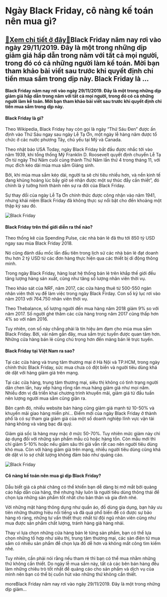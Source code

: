 Ngày Black Friday, cô nàng kế toán nên mua gì?
==============================================

[:gift:Xem chi tiết ở đây:gift:](https://hddtvn.com/ngay-black-friday-co-nang-ke-toan-nen-mua-gi/)Black Friday năm nay rơi vào ngày 29/11/2019. Đây là một trong những dịp giảm giá hấp dẫn trong năm với tất cả mọi người, trong đó có cả những người làm kế toán. Mời bạn tham khảo bài viết sau trước khi quyết định chi tiền mua sắm trong dịp này. Black Friday là …
-----------------------------------------------------------------------------------------------------------------------------------------------------------------------------------------------------------------------------------------------------------------------

**Black Friday năm nay rơi vào ngày 29/11/2019. Đây là một trong những dịp giảm giá hấp dẫn trong năm với tất cả mọi người, trong đó có cả những người làm kế toán. Mời bạn tham khảo bài viết sau trước khi quyết định chi tiền mua sắm trong dịp này.**


#### Black Friday là gì?


Theo Wikipedia, Black Friday hay còn gọi là ngày “Thứ Sáu Đen” được ấn định vào Thứ Sáu ngay sau ngày Lễ Tạ Ơn, một ngày lễ hàng năm được tổ chức ở các nước phương Tây, chủ yếu tại Mỹ và Canada.


Theo nhật báo USA Today, ngày Black Friday bắt đầu được nhắc tới vào năm 1939, khi tổng thống Mỹ Franklin D. Roosevelt quyết định chuyển Lễ Tạ Ơn từ ngày Thứ Năm cuối cùng thành Thứ Năm lần thứ 4 trong tháng 11, với mục đích kéo dài mùa mua sắm Giáng sinh.


Bởi, khi mùa mua sắm kéo dài, người ta sẽ chi tiêu nhiều hơn, và nền kinh tế đang khủng hoảng lúc bấy giờ sẽ nhận được một sự thúc đẩy cần thiết”, đó chính là ý tưởng hình thành nên sự ra đời của Black Friday.


Sự thay đổi của ngày Lễ Tạ Ơn chính thức được công nhận vào năm 1941, nhưng khái niệm Black Friday đã không thực sự nổi bật cho đến khoảng một thập kỷ sau đó.


![Black Friday](https://hddtvn.com/wp-content/uploads/2021/01/blf.jpg)


#### Black Friday trên thế giới diễn ra thế nào?


Theo thống kê của Spending Pulse, các nhà bán lẻ đã thu tới 850 tỷ USD ngay sau mùa Black Friday 2018.


Nó cũng đánh dấu mốc lần đầu tiên trong lịch sử các nhà bán lẻ đạt doanh thu hơn 2 tỷ USD từ các đơn hàng thực hiện qua các thiết bị di động thông minh.


Trong ngày Black Friday, hàng loạt hệ thống bán lẻ trên khắp thế giới đều tăng lượng hàng sản xuất, cũng như tăng số lượng nhân viên thời vụ.


Theo khảo sát của NRF, năm 2017, các cửa hàng thuê từ 500-550 ngàn nhân viên thời vụ để làm việc trong ngày Black Firday. Con số kỷ lục rơi vào năm 2013 với 764.750 nhân viên thời vụ.


Theo Thebalance, số lượng người đến mua hàng năm 2018 giảm 9% so với năm 2017. Số người ghé thăm các cửa hàng trong năm 2017 cũng thấp hơn 4% so với năm 2016.


Tuy nhiên, con số này chẳng phải là tín hiệu ảm đạm cho mùa mua sắm Black Friday. Bởi, vài năm gần đây, mua sắm trực tuyến được quan tâm hơn. Những cửa hàng bán lẻ cũng chú trọng hơn đến mảng bán lẻ trực tuyến.


#### Black Friday tại Việt Nam ra sao?


Tại các cửa hàng và trung tâm thương mại ở Hà Nội và TP.HCM, trong ngày chính thức Black Friday, sức mua chưa có đột biến và người tiêu dùng khá dè dặt với hàng giảm giá trên mạng.


Tại các cửa hàng, trung tâm thương mại, siêu thị không có tình trạng người dân chen lấn, hay xếp hàng rồng rắn mua hàng giảm giá như mọi năm. Nhiều đơn vị đã triển khai chương trình khuyến mãi, giảm giá từ đầu tuần nên lượng người mua sắm cũng giãn ra.


Bên cạnh đó, nhiều website bán hàng cũng giảm giá mạnh từ 10-50% và khuyến mãi giao hàng miễn phí… Điểm mới của ngày Black Friday ở thành phố là có sự tham gia giảm giá của một số doanh nghiệp lĩnh vực vận tải hàng không và vàng bạc đá quý.


Giảm giá sốc là hàng may mặc ở mức 50-70%. Tuy nhiên mức giảm này chỉ áp dụng đối với những sản phẩm mẫu cũ hoặc hàng tồn. Còn mẫu mới thì chỉ giảm 5-10% hoặc nếu giảm sâu thì giá vẫn rất cao nên người tiêu dùng khó mua. Còn với hàng giảm giá trên mạng, nhiều người tiêu dùng cũng khá dè dặt vì lo sợ chất lượng không đảm bảo như quảng cáo.


![Black Friday](https://hddtvn.com/wp-content/uploads/2021/01/109889696_mediaitem109889695.jpg)


#### Cô nàng kế toán nên mua gì dịp Black Friday?


Dẫu biết giá cả phải chăng có thể khiến bạn dễ dàng bị mờ mắt bởi quảng cáo hấp dẫn của hãng, thế nhưng hãy luôn là người tiêu dùng thông thái để chọn lựa những sản phẩm tốt nhất cho bản thân và gia đình nhé.


Với những mặt hàng thông dụng như quần áo, đồ dùng gia dụng, bạn hãy ưu tiên những thương hiệu nổi tiếng và đã quá phổ biến để có được sự bảo hàng rõ ràng, những tư vấn thiết thực nhất từ đội ngũ nhân viên cũng như mua được sản phẩm chất lượng, tránh hàng giả hàng nhái.


Thay vì lựa chọn những cửa hàng bán lẻ từng sản phẩm, bạn có thể lựa chọn những tổ hợp như siêu thị, trung tâm thương mại, các sàn điện tử mua sắm có nhiều sản phẩm để chọn lựa đồ dễ hơn và không mất công tìm kiếm nhé.


Tuy nhiên, cần phải nói rằng nếu tham rẻ thì bạn có thể mua nhằm những thứ không cần thiết. Do ngày lễ mua sắm này, tất cả các bên bán hàng đều làm những chiêu trò tốt nhất để quảng cáo cho sản phẩm và dịch vụ của mình nên bạn có thể bị cuốn hút vào những thứ không cần thiết.



moreBlack Friday năm nay rơi vào ngày 29/11/2019. Đây là một trong những dịp giảm…

